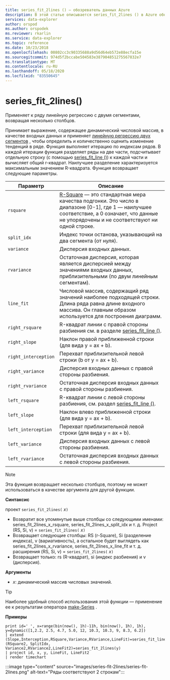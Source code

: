 ```yaml
---
title: series_fit_2lines () — обозреватель данных Azure
description: В этой статье описывается series_fit_2lines () в Azure обозреватель данных.
services: data-explorer
author: orspod
ms.author: orspodek
ms.reviewer: rkarlin
ms.service: data-explorer
ms.topic: reference
ms.date: 10/23/2018
ms.openlocfilehash: 00802cc3c90335688a9d56d64eb572e88ecfa15e
ms.sourcegitcommit: 974d5f2bccabe504583e387904851275567832e7
ms.translationtype: MT
ms.contentlocale: ru-RU
ms.lasthandoff: 05/18/2020
ms.locfileid: "83550645"
---
```

# <a name="series_fit_2lines"></a>series_fit_2lines()

Применяет к ряду линейную регрессию с двумя сегментами, возвращая несколько столбцов.  

Принимает выражение, содержащее динамический числовой массив, в качестве входных данных и применяет [линейную регрессию двух сегментов](https://en.wikipedia.org/wiki/Segmented_regression) , чтобы определить и количественно оценить изменение тенденций в ряде. Функция выполняет итерацию по индексам рядов. В каждой итерации функция разделяет ряды на две части, подсчитывает отдельную строку (с помощью [series_fit_line ()](series-fit-linefunction.md)) к каждой части и вычисляет общий r-квадрат. Наилучшее разделение характеризуется максимальным значением R-квадрата. Функция возвращает следующие параметры.


|Параметр  |Описание  |
|---------|---------|
|`rsquare`     | [R-Square](https://en.wikipedia.org/wiki/Coefficient_of_determination) — это стандартная мера качества подгонки. Это число в диапазоне [0-1], где 1 — наилучшее соответствие, а 0 означает, что данные не упорядочены и не соответствуют ни одной строке.        |
|`split_idx`     |   Индекс точки останова, указывающий на два сегмента (от нуля).      |
|`variance`     | Дисперсия входных данных.        |
|`rvariance`     | Остаточная дисперсия, которая является дисперсией между значениями входных данных, приблизительными (по двум линейным сегментам).        |
|`line_fit`     | Числовой массив, содержащий ряд значений наиболее подходящей строки. Длина ряда равна длине входного массива. Он главным образом используется для построения диаграмм.        |
|`right_rsquare`     | R-квадрат линии с правой стороны разбиения см. в разделе [series_fit_line ()](series-fit-linefunction.md).        |
|`right_slope`     | Наклон правой приближенной строки (для вида y = ax + b).         |
|`right_interception`     |  Перехват приблизительной левой строки (b от y = ax + b).       |
|`right_variance`    | Дисперсия входных данных с правой стороны разбиения.        |
|`right_rvariance`     | Остаточная дисперсия входных данных с правой стороны разбиения.        |
|`left_rsquare`     | R-квадрат линии с левой стороны разбиения, см. раздел [series_fit_line ()](series-fit-linefunction.md).        |
|`left_slope`    | Наклон влево приближенной строки (для вида y = ax + b).        |
|`left_interception`     |   Перехват приблизительной левой строки (для вида y = ax + b).      |
|`left_variance`     | Дисперсия входных данных с левой стороны разбиения.        |
|`left_rvariance`     | Остаточная дисперсия входных данных с левой стороны разбиения.        |


> [!Note]
> Эта функция возвращает несколько столбцов, поэтому не может использоваться в качестве аргумента для другой функции.

**Синтаксис**

проект `series_fit_2lines(` *x*`)`
* Возвратит все упомянутые выше столбцы со следующими именами: series_fit_2lines_x_rsquare, series_fit_2lines_x_split_idx и т. д.
Project (RS, Si, v) = `series_fit_2lines(` *x*`)`
* Возвращает следующие столбцы: RS (r-Square), Si (разделение индекса), v (вариативность), а остальное будет выглядеть как series_fit_2lines_x_rvariance, series_fit_2lines_x_line_fit и т. д. расширения (RS, Si, v) = `series_fit_2lines(` *x*`)`
* Возвращает только: rs (R-квадрат), si (индекс разбиения) и v (дисперсия).
  
**Аргументы**

* *x*: динамический массив числовых значений.  

> [!TIP]
> Наиболее удобный способ использования этой функции — применение ее к результатам оператора [make-Series](make-seriesoperator.md) .

**Примеры**

<!-- csl: https://help.kusto.windows.net:443/Samples -->
```kusto
print id=' ', x=range(bin(now(), 1h)-11h, bin(now(), 1h), 1h), y=dynamic([1,2.2, 2.5, 4.7, 5.0, 12, 10.3, 10.3, 9, 8.3, 6.2])
| extend (Slope,Interception,RSquare,Variance,RVariance,LineFit)=series_fit_line(y), (RSquare2, SplitIdx, Variance2,RVariance2,LineFit2)=series_fit_2lines(y)
| project id, x, y, LineFit, LineFit2
| render timechart
```

:::image type="content" source="images/series-fit-2lines/series-fit-2lines.png" alt-text="Ряды соответствуют 2 строкам":::
